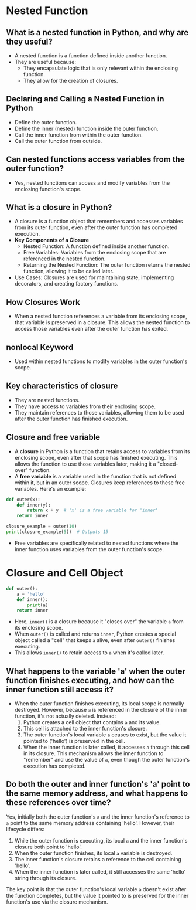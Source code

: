 # Nested Function

## What is a nested function in Python, and why are they useful?
- A nested function is a function defined inside another function.
- They are useful because:
    - They encapsulate logic that is only relevant within the enclosing function.
    - They allow for the creation of closures.

## Declaring and Calling a Nested Function in Python
- Define the outer function.
- Define the inner (nested) function inside the outer function.
- Call the inner function from within the outer function.
- Call the outer function from outside.

## Can nested functions access variables from the outer function?
- Yes, nested functions can access and modify variables from the enclosing function's scope.

## What is a closure in Python?
- A closure is a function object that remembers and accesses variables from its outer function, even after the outer function has completed execution. 
- **Key Components of a Closure**
    - Nested Function: A function defined inside another function.
    - Free Variables: Variables from the enclosing scope that are referenced in the nested function.
    - Returning the Nested Function: The outer function returns the nested function, allowing it to be called later.
- Use Cases: Closures are used for maintaining state, implementing decorators, and creating factory functions.

## How Closures Work
- When a nested function references a variable from its enclosing scope, that variable is preserved in a closure. This allows the nested function to access those variables even after the outer function has exited.

## nonlocal Keyword
- Used within nested functions to modify variables in the outer function's scope.

## Key characteristics of closure
- They are nested functions.
- They have access to variables from their enclosing scope.
- They maintain references to those variables, allowing them to be used after the outer function has finished execution.

## Closure and free variable
- A **closure** in Python is a function that retains access to variables from its enclosing scope, even after that scope has finished executing. This allows the function to use those variables later, making it a "closed-over" function. 
- A **free variable** is a variable used in the function that is not defined within it, but in an outer scope. Closures keep references to these free variables. Here's an example:

```python
def outer(x):
    def inner(y):
        return x + y  # 'x' is a free variable for 'inner'
    return inner

closure_example = outer(10)
print(closure_example(5))  # Outputs 15
```
- Free variables are specifically related to nested functions where the inner function uses variables from the outer function's scope.

# Closure and Cell Object
```python
def outer():
    a = 'hello'
    def inner():
        print(a)
    return inner
```
- Here, `inner()` is a closure because it "closes over" the variable `a` from its enclosing scope. 
- When `outer()` is called and returns `inner`, Python creates a special object called a "cell" that keeps `a` alive, even after `outer()` finishes executing.
- This allows `inner()` to retain access to `a` when it's called later.

## What happens to the variable 'a' when the outer function finishes executing, and how can the inner function still access it?
- When the outer function finishes executing, its local scope is normally destroyed. However, because `a` is referenced in the closure of the inner function, it's not actually deleted. Instead:
    1. Python creates a cell object that contains `a` and its value.
    2. This cell is attached to the inner function's closure.
    3. The outer function's local variable `a` ceases to exist, but the value it pointed to ('hello') is preserved in the cell.
    4. When the inner function is later called, it accesses `a` through this cell in its closure.
This mechanism allows the inner function to "remember" and use the value of `a`, even though the outer function's execution has completed.

## Do both the outer and inner function's 'a' point to the same memory address, and what happens to these references over time?

Yes, initially both the outer function's `a` and the inner function's reference to `a` point to the same memory address containing 'hello'. However, their lifecycle differs:

1. While the outer function is executing, its local `a` and the inner function's closure both point to 'hello'.
2. When the outer function finishes, its local `a` variable is destroyed.
3. The inner function's closure retains a reference to the cell containing 'hello'.
4. When the inner function is later called, it still accesses the same 'hello' string through its closure.

The key point is that the outer function's local variable `a` doesn't exist after the function completes, but the value it pointed to is preserved for the inner function's use via the closure mechanism.
